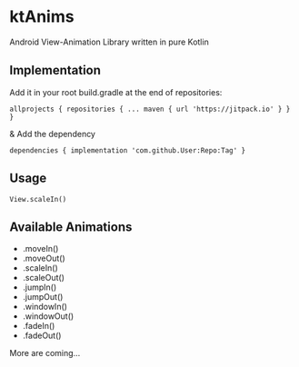 # ktAnims
Android View-Animation Library written in pure Kotlin 

## Implementation
Add it in your root build.gradle at the end of repositories:

`
allprojects {
	repositories {
		...
		maven { url 'https://jitpack.io' }
	}
}
`

& Add the dependency

`
dependencies {
	implementation 'com.github.User:Repo:Tag'
}
`


## Usage
`
View.scaleIn()
`


## Available Animations
* .moveIn()
* .moveOut()
* .scaleIn()
* .scaleOut()
* .jumpIn()
* .jumpOut()
* .windowIn()
* .windowOut()
* .fadeIn()
* .fadeOut()

More are coming...

